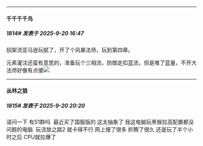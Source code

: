﻿
*****

####  千千千千鸟  
##### 1814#       发表于 2025-9-20 16:47

招架流亚马逊玩腻了，开了个风暴法师，玩到第四章。

元素灌注还蛮有意思的，准备玩个三相流，防御走扣蓝流，但是堆了蓝量，不开大法师好像有点傻<img src="https://static.stage1st.com/image/smiley/face2017/009.gif" referrerpolicy="no-referrer">


*****

####  丛林之狼  
##### 1815#       发表于 2025-9-20 20:20

请问一下 有S1群吗  最近买了国服版的 这太抽象了 我这电脑玩黑猴拉高配置都没问题的电脑  玩流放之路2 就卡得不行 网上搜了很多 折腾了很久 还是玩了半个小时之后 CPU就拉爆了 

